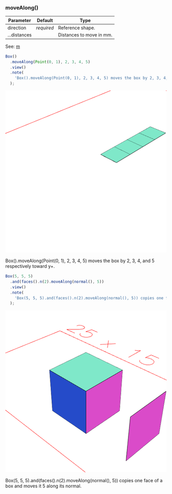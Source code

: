 ### moveAlong()
Parameter|Default|Type
---|---|---
|direction|_required_|Reference shape.
|...distances||Distances to move in mm.

See: [m](#https://raw.githubusercontent.com/jsxcad/JSxCAD/master/nb/api/m.nb)

```JavaScript
Box()
  .moveAlong(Point(0, 1), 2, 3, 4, 5)
  .view()
  .note(
    'Box().moveAlong(Point(0, 1), 2, 3, 4, 5) moves the box by 2, 3, 4, and 5 respectively toward y+.'
  );
```

![Image](moveAlong.md.0.png)

Box().moveAlong(Point(0, 1), 2, 3, 4, 5) moves the box by 2, 3, 4, and 5 respectively toward y+.

```JavaScript
Box(5, 5, 5)
  .and(faces().n(2).moveAlong(normal(), 5))
  .view()
  .note(
    'Box(5, 5, 5).and(faces().n(2).moveAlong(normal(), 5)) copies one face of a box and moves it 5 along its normal.'
  );
```

![Image](moveAlong.md.1.png)

Box(5, 5, 5).and(faces().n(2).moveAlong(normal(), 5)) copies one face of a box and moves it 5 along its normal.
